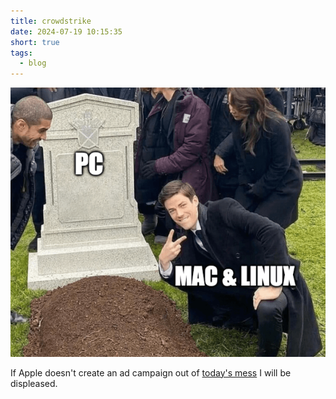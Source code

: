 ```yaml
---
title: crowdstrike
date: 2024-07-19 10:15:35
short: true
tags:
  - blog
---
```


![A screenshot showing a crowdstrike](/2024/07/19/crowdstrike/crowdstriken.png)

If Apple doesn't create an ad campaign out of [today's mess](https://abcnews.go.com/US/american-airlines-issues-global-ground-stop-flights/story?id=112092372) I will be displeased.
